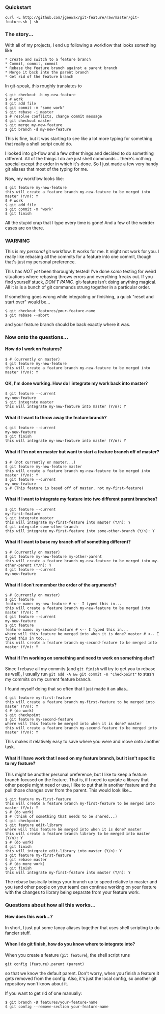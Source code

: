 ### Quickstart

    curl -L http://github.com/jgeewax/git-feature/raw/master/git-feature.sh | sh

### The story...

With all of my projects, I end up following a workflow that looks something like

    * Create and switch to a feature branch
    * Commit, commit, commit
    * Rebase the feature branch against a parent branch
    * Merge it back into the parent branch
    * Get rid of the feature branch

In git-speak, this roughly translates to

    $ git checkout -b my-new-feature
    $ # work
    $ git add file
    $ git commit -m "some work"
    $ git rebase -i master
    $ # resolve conflicts, change commit message
    $ git checkout master
    $ git merge my-new-feature
    $ git branch -d my-new-feature

This is fine, but it was starting to see like a lot more typing for something
that really a shell script could do.

I looked into git-flow and a few other things and decided to do something
different. All of the things I do are just shell commands... there's nothing 
special except the order in which it's done. So I just made a few very handy 
git aliases that most of the typing for me.

Now, my workflow looks like:

    $ git feature my-new-feature
    this will create a feature branch my-new-feature to be merged into master (Y/n): Y
    $ # work
    $ git add file
    $ git commit -m "work"
    $ git finish

All the stupid crap that I type every time is gone! And a few of the weirder
cases are on there. 

### WARNING

This is my *personal* git workflow. It works for me. It might not work for you.
I really like rebasing all the commits for a feature into one commit, though
that's just my personal preference. 

This has *NOT yet* been thoroughly tested! I've done *some* testing for 
weird situations where rebasing throws errors and everything freaks out. If you
find yourself stuck, *DON'T PANIC*. git-feature isn't doing anything magical.
All it is is a bunch of git commands strung together in a particular order.

If something goes wrong while integrating or finishing, a quick "reset and start
over" would be...

    $ git checkout features/your-feature-name
    $ git rebase --abort

and your feature branch should be back exactly where it was.

### Now onto the questions...

#### How do I work on features?

    $ # (currently on master)
    $ git feature my-new-feature
    this will create a feature branch my-new-feature to be merged into master (Y/n): Y

#### OK, I'm done working. How do I integrate my work back into master?

    $ git feature --current
    my-new-feature
    $ git integrate master
    this will integrate my-new-feature into master (Y/n): Y

#### What if I want to throw away the feature branch?

    $ git feature --current
    my-new-feature
    $ git finish
    this will integrate my-new-feature into master (Y/n): Y

#### What if I'm not on master but want to start a feature branch off of master?

    $ # (not currently on master...)
    $ git feature my-new-feature master
    this will create a feature branch my-new-feature to be merged into master (Y/n): Y
    $ git feature --current
    my-new-feature
    $ # (This feature is based off of master, not my-first-feature)

#### What if I want to integrate my feature into two different parent branches?

    $ git feature --current
    my-first-feature
    $ git integrate master
    this will integrate my-first-feature into master (Y/n): Y
    $ git integrate some-other-branch
    this will integrate my-first-feature into some-other-branch (Y/n): Y

#### What if I want to base my branch off of something different?

    $ # (currently on master)
    $ git feature my-new-feature my-other-parent
    this will create a feature branch my-new-feature to be merged into my-other-parent (Y/n): Y
    $ git feature --current
    my-new-feature

#### What if I don't remember the order of the arguments?

    $ # (currently on master)
    $ git feature
    feature name: my-new-feature # <-- I typed this in...
    this will create a feature branch my-new-feature to be merged into master (Y/n): Y
    $ git feature --current
    my-new-feature
    $ git feature
    feature name: my-second-feature # <-- I typed this in...
    where will this feature be merged into when it is done? master # <-- I typed this in too...
    this will create a feature branch my-second-feature to be merged into master (Y/n): Y

#### What if I'm working on something and need to work on something else?

Since I rebase all my commits (and `git finish` will try to get you to rebase as
well), I usually run `git add -A && git commit -m "Checkpoint"` to stash my
commits on my current feature branch. 

I found myself doing that so often that I just made it an alias...

    $ git feature my-first-feature
    this will create a feature branch my-first-feature to be merged into master (Y/n): Y
    $ # (do work)
    $ git checkpoint
    $ git feature my-second-feature
    where will this feature be merged into when it is done? master
    this will create a feature branch my-second-feature to be merged into master (Y/n): Y

This makes it relatively easy to save where you were and move onto another task.

#### What if I have work that I need on my feature branch, but it isn't specific to my feature?

This might be another personal preference, but I like to keep a feature branch 
focused on the feature. That is, if I need to update a library that other people
might need or use, I like to put that in another feature and the pull those
changes over from the parent. This would look like...

    $ git feature my-first-feature
    this will create a feature branch my-first-feature to be merged into master (Y/n): Y
    $ # (do work)
    $ # (think of something that needs to be shared...)
    $ git checkpoint
    $ git feature edit-library
    where will this feature be merged into when it is done? master
    this will create a feature branch library to be merged into master (Y/n): Y
    $ # (do work)
    $ git finish
    this will integrate edit-library into master (Y/n): Y
    $ git feature my-first-feature
    $ git rebase master
    $ # (do more work)
    $ git finish
    this will integrate my-first-feature into master (Y/n): Y

The rebase basically brings your branch up to speed relative to master and you
(and other people on your team) can continue working on your feature with the
changes to library being separate from your feature work. 

### Questions about how all this works...

#### How does this work...?

In short, I just put some fancy aliases together that uses shell scripting to
do fancier stuff.

#### When I do git finish, how do you know where to integrate into?

When you create a feature (`git feature`), the shell script runs

    git config (feature).parent (parent)

so that we know the default parent. Don't worry, when you finish a feature it 
gets removed from the config. Also, it's just the local config, so another git
repository won't know about it.

If you want to get rid of one manually:

    $ git branch -D features/your-feature-name
    $ git config --remove-section your-feature-name
